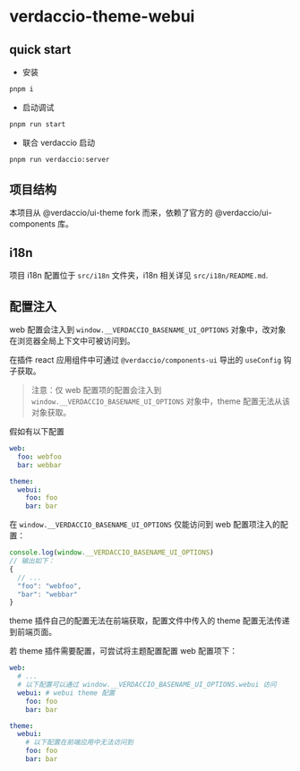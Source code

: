 # verdaccio-theme-webui

## quick start

- 安装

```bash
pnpm i
```

- 启动调试

```bash
pnpm run start
```

- 联合 verdaccio 启动

```bash
pnpm run verdaccio:server
```

## 项目结构

本项目从 @verdaccio/ui-theme fork 而来，依赖了官方的 @verdaccio/ui-components 库。

## i18n

项目 i18n 配置位于 `src/i18n` 文件夹，i18n 相关详见 `src/i18n/README.md`.

## 配置注入

web 配置会注入到 `window.__VERDACCIO_BASENAME_UI_OPTIONS` 对象中，改对象在浏览器全局上下文中可被访问到。

在插件 react 应用组件中可通过 `@verdaccio/components-ui` 导出的 `useConfig` 钩子获取。

> 注意：仅 web 配置项的配置会注入到 `window.__VERDACCIO_BASENAME_UI_OPTIONS` 对象中，theme 配置无法从该对象获取。

假如有以下配置

```yaml
web:
  foo: webfoo
  bar: webbar

theme:
  webui:
    foo: foo
    bar: bar
```

在 `window.__VERDACCIO_BASENAME_UI_OPTIONS` 仅能访问到 web 配置项注入的配置：

```js
console.log(window.__VERDACCIO_BASENAME_UI_OPTIONS)
// 输出如下：
{
  // ...
  "foo": "webfoo",
  "bar": "webbar"
}
```

theme 插件自己的配置无法在前端获取，配置文件中传入的 theme 配置无法传递到前端页面。

若 theme 插件需要配置，可尝试将主题配置配置 web 配置项下：

```yaml
web:
  # ...
  # 以下配置可以通过 window.__VERDACCIO_BASENAME_UI_OPTIONS.webui 访问
  webui: # webui theme 配置
    foo: foo
    bar: bar

theme:
  webui:
    # 以下配置在前端应用中无法访问到
    foo: foo
    bar: bar
```
